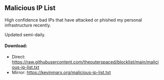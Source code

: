 ## Malicious IP List
High confidence bad IPs that have attacked or phished my personal infrastructure recently.

Updated semi-daily.

#### Download:
* Direct: https://raw.githubusercontent.com/theouterspaced/blocklist/main/malicious-ip-list.txt
* Mirror: https://kevinmarx.org/malicious-ip-list.txt
